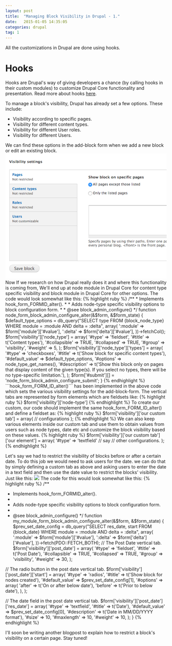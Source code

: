```yaml
---
layout: post
title:  "Managing Block Visibility in Drupal - 1."
date:   2015-01-05 14:35:05
categories: drupal
tag: 1
---
```

All the  customizations in Drupal are done using hooks.

<h1>Hooks</h1>
Hooks are Drupal's way of giving developers a chance (by calling hooks in their custom modules) to customize Drupal Core functionality and presentation. Read more about hooks <a href ="https://3cwebservices.com/drupal/introduction-drupal-hooks" target = "-blank">here</a>. 

To manage a block's visibility, Drupal has already set a few options. These include:
<ul>
 <li>Visibility according to specific pages.</li>
 <li>Visibility for different content types.</li>
 <li>Visibility for different User roles.</li>
 <li>Visibility for different Users.</li>
 </ul>
We can find these options in the add-block form when we add a new block or edit an existing block. <img src = "/images/drupal/1.png">Now If we research on how Drupal really does it and where this functionality is coming from, We'll end up at node module in Drupal Core for content type specific visibility and block module in Drupal Core for other options. The code would look somewhat like this:
{% highlight ruby %}
 /**
 * Implements hook_form_FORMID_alter().
 *
 * Adds node-type specific visibility options to block configuration form.
 *
 * @see block_admin_configure()
 */
function node_form_block_admin_configure_alter(&$form, &$form_state) {
  $default_type_options = db_query("SELECT type FROM {block_node_type} WHERE 
  module = :module AND delta = :delta", array(
    ':module' => $form['module']['#value'],
    ':delta' => $form['delta']['#value'],
  ))->fetchCol();
  $form['visibility']['node_type'] = array(
    '#type' => 'fieldset',
    '#title' => t('Content types'),
    '#collapsible' => TRUE,
    '#collapsed' => TRUE,
    '#group' => 'visibility',
    '#weight' => 5,
  );
  $form['visibility']['node_type']['types'] = array(
    '#type' => 'checkboxes',
    '#title' => t('Show block for specific content types'),
    '#default_value' => $default_type_options,
    '#options' => node_type_get_names(),
    '#description' => t('Show this block only on pages that display content of the 
    given type(s). If you select no types, there will be no type-specific limitation.'),
  );
  $form['#submit'][] = 'node_form_block_admin_configure_submit';
}
{% endhighlight %}
```hook_form_FORM_ID_alter()``` has been implemented in the above code which sets the various visibility settings for the add-block-form. The vertical tabs are represented by form elements which are fieldsets like: 
{% highlight ruby %}
 $form['visibility']['node-type']
{% endhighlight %}
To create our custom, our code should implement the same hook_form_FORM_ID_alter() and define a fieldset as:
{% highlight ruby %}
$form['visibility']['our custom tab'] = array(
// configurations
);
{% endhighlight %}
We can also keep various elements inside our custom tab and use them to obtain values from users such as node types, date etc and customize the block visibility based on these values.
{% highlight ruby %}
$form['visibility']['our custom tab']['our element'] = array(
 '#type' => 'textfield' // say
 // other configurations.
);
{% endhighlight %}

Let's say we had to restrict the visibility of blocks before or after a certain date. To do this job we would need to ask users for the date. we can do that by simply defining a custom tab as above and asking users to enter the date in a text field and then use the date value to restrict the blocks' visibility. Just like this: <img src = "/images/drupal/4.png">
The code for this would look somewhat like this:
{% highlight ruby %}
/**
 * Implements hook_form_FORMID_alter().
 *
 * Adds node-type specific visibility options to block configuration form.
 *
 * @see block_admin_configure()
 */
 function my_module_form_block_admin_configure_alter(&$form, &$form_state) {
  $prev_set_date_config = db_query("SELECT res_date, start FROM {block_date} WHERE module = :module AND 
    delta = :delta", array(
    ':module' => $form['module']['#value'],
    ':delta' => $form['delta']['#value'],
    ))->fetch(PDO::FETCH_BOTH);
  // The Post Date vertical tab.
  $form['visibility']['post_date'] = array(
    '#type' => 'fieldset',
    '#title' => t('Post Date'),
    '#collapsible' => TRUE,
    '#collapsed' => TRUE,
    '#group' => 'visibility',
    '#weight' => 30,
  );

  // The radio button in the post date vertical tab.
  $form['visibility']['post_date']['start'] = array(
    '#type' => 'radios',
    '#title' => t('Show block for nodes created'),
    '#default_value' => $prev_set_date_config[1],
    '#options' => array(
    	'after' => t('On or after below date'),
    	'before' => t('Prior to below date'),
    	),
  );

  // The date field in the post date vertical tab.
  $form['visibility']['post_date']['res_date'] = array(
  	'#type' => 'textfield',
  	'#title' => t('Date'),
  	'#default_value' => $prev_set_date_config[0],
  	'#description' => t('Date in MM/DD/YYYY format'),
  	'#size' => 10,
  	'#maxlength' => 10,
  	'#weight' => 10,
  	);
}
{% endhighlight %}

I'll soon be writing another blogpost to explain how to restrict a block's visibility on a certain page. Stay tuned!